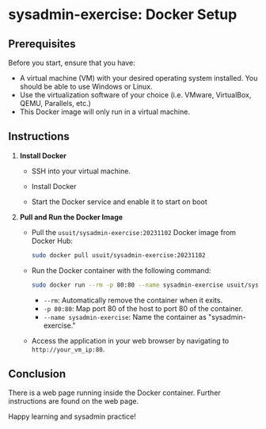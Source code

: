 # sysadmin-exercise: Docker Setup

## Prerequisites

Before you start, ensure that you have:

- A virtual machine (VM) with your desired operating system installed.  You should be able to use Windows or Linux.
- Use the virtualization software of your choice (i.e. VMware, VirtualBox, QEMU, Parallels, etc.)
- This Docker image will only run in a virtual machine.

## Instructions

1. **Install Docker**

   - SSH into your virtual machine.

   - Install Docker

   - Start the Docker service and enable it to start on boot

2. **Pull and Run the Docker Image**

   - Pull the `usuit/sysadmin-exercise:20231102` Docker image from Docker Hub:

     ```bash
     sudo docker pull usuit/sysadmin-exercise:20231102
     ```

   - Run the Docker container with the following command:

     ```bash
     sudo docker run --rm -p 80:80 --name sysadmin-exercise usuit/sysadmin-exercise:20231102
     ```

     - `--rm`: Automatically remove the container when it exits.
     - `-p 80:80`: Map port 80 of the host to port 80 of the container.
     - `--name sysadmin-exercise`: Name the container as "sysadmin-exercise."

   - Access the application in your web browser by navigating to `http://your_vm_ip:80`.

## Conclusion

There is a web page running inside the Docker container.  Further instructions are found on the web page.

Happy learning and sysadmin practice!
